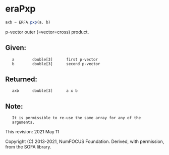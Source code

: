 # eraPxp

```js
axb = ERFA.pxp(a, b)
```

p-vector outer (=vector=cross) product.

## Given:
```
   a        double[3]      first p-vector
   b        double[3]      second p-vector
```

## Returned:
```
   axb      double[3]      a x b
```

## Note:
```
   It is permissible to re-use the same array for any of the
   arguments.
```

This revision:  2021 May 11

Copyright (C) 2013-2021, NumFOCUS Foundation.
Derived, with permission, from the SOFA library.
